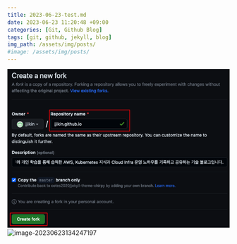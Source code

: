 ```yaml
---
title: 2023-06-23-test.md
date: 2023-06-23 11:20:48 +09:00
categories: [Git, Github Blog]
tags: [git, github, jekyll, blog]
img_path: /assets/img/posts/
#image: /assets/img/posts/
---
```

![image-20230617194703359](/assets/img/posts/image-20230617194703359.png)
![image-20230623134247197](image-20230623134247197.png)
